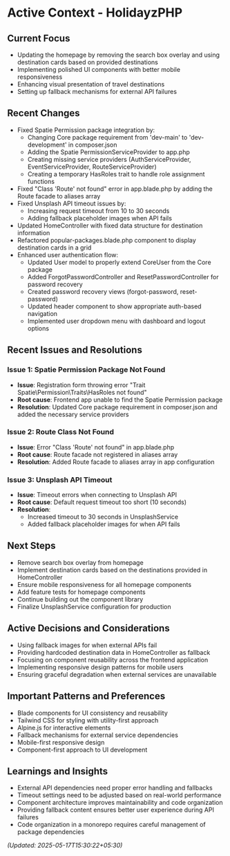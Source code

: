 # Active Context - HolidayzPHP

## Current Focus
- Updating the homepage by removing the search box overlay and using destination cards based on provided destinations
- Implementing polished UI components with better mobile responsiveness
- Enhancing visual presentation of travel destinations
- Setting up fallback mechanisms for external API failures

## Recent Changes
- Fixed Spatie Permission package integration by:
  - Changing Core package requirement from 'dev-main' to 'dev-development' in composer.json
  - Adding the Spatie PermissionServiceProvider to app.php
  - Creating missing service providers (AuthServiceProvider, EventServiceProvider, RouteServiceProvider)
  - Creating a temporary HasRoles trait to handle role assignment functions
- Fixed "Class 'Route' not found" error in app.blade.php by adding the Route facade to aliases array
- Fixed Unsplash API timeout issues by:
  - Increasing request timeout from 10 to 30 seconds
  - Adding fallback placeholder images when API fails
- Updated HomeController with fixed data structure for destination information
- Refactored popular-packages.blade.php component to display destination cards in a grid
- Enhanced user authentication flow:
  - Updated User model to properly extend CoreUser from the Core package
  - Added ForgotPasswordController and ResetPasswordController for password recovery
  - Created password recovery views (forgot-password, reset-password)
  - Updated header component to show appropriate auth-based navigation
  - Implemented user dropdown menu with dashboard and logout options

## Recent Issues and Resolutions

### Issue 1: Spatie Permission Package Not Found
- **Issue**: Registration form throwing error "Trait Spatie\Permission\Traits\HasRoles not found"
- **Root cause**: Frontend app unable to find the Spatie Permission package
- **Resolution**: Updated Core package requirement in composer.json and added the necessary service providers

### Issue 2: Route Class Not Found
- **Issue**: Error "Class 'Route' not found" in app.blade.php
- **Root cause**: Route facade not registered in aliases array
- **Resolution**: Added Route facade to aliases array in app configuration

### Issue 3: Unsplash API Timeout
- **Issue**: Timeout errors when connecting to Unsplash API
- **Root cause**: Default request timeout too short (10 seconds)
- **Resolution**: 
  - Increased timeout to 30 seconds in UnsplashService
  - Added fallback placeholder images for when API fails

## Next Steps
- Remove search box overlay from homepage
- Implement destination cards based on the destinations provided in HomeController
- Ensure mobile responsiveness for all homepage components
- Add feature tests for homepage components
- Continue building out the component library
- Finalize UnsplashService configuration for production

## Active Decisions and Considerations
- Using fallback images for when external APIs fail
- Providing hardcoded destination data in HomeController as fallback
- Focusing on component reusability across the frontend application
- Implementing responsive design patterns for mobile users
- Ensuring graceful degradation when external services are unavailable

## Important Patterns and Preferences
- Blade components for UI consistency and reusability
- Tailwind CSS for styling with utility-first approach
- Alpine.js for interactive elements
- Fallback mechanisms for external service dependencies
- Mobile-first responsive design
- Component-first approach to UI development

## Learnings and Insights
- External API dependencies need proper error handling and fallbacks
- Timeout settings need to be adjusted based on real-world performance
- Component architecture improves maintainability and code organization
- Providing fallback content ensures better user experience during API failures
- Code organization in a monorepo requires careful management of package dependencies

*(Updated: 2025-05-17T15:30:22+05:30)*